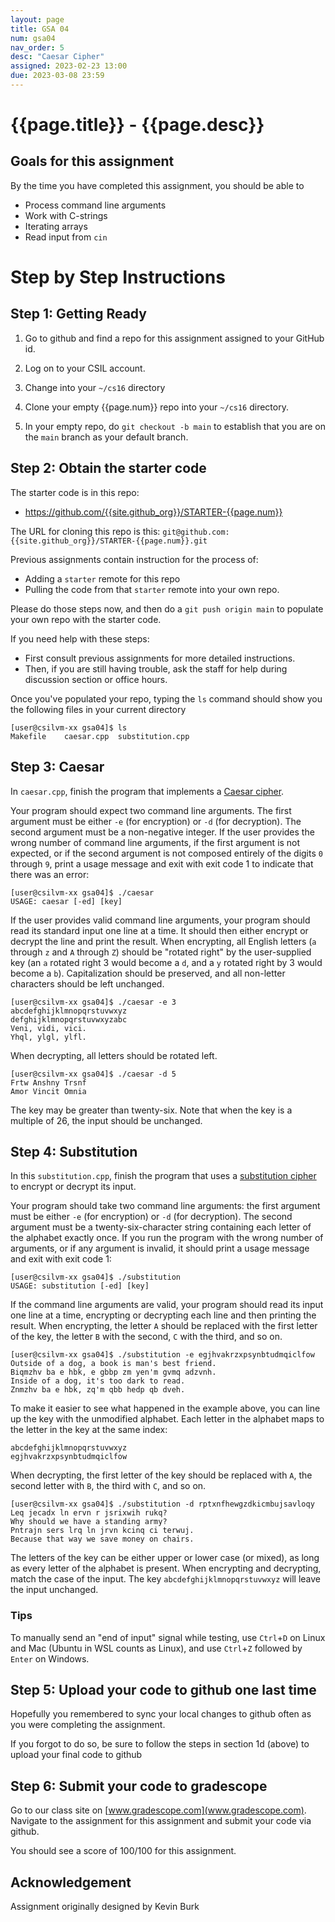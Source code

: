 ```yaml
---
layout: page
title: GSA 04
num: gsa04
nav_order: 5
desc: "Caesar Cipher"
assigned: 2023-02-23 13:00
due: 2023-03-08 23:59
---
```


# {{page.title}} - {{page.desc}}


## Goals for this assignment

By the time you have completed this assignment, you should be able to

* Process command line arguments
* Work with C-strings
* Iterating arrays
* Read input from `cin`


# Step by Step Instructions

## Step 1: Getting Ready

1. Go to github and find a repo for this assignment assigned to your GitHub id.

2. Log on to your CSIL account.

3. Change into your `~/cs16` directory

4. Clone your empty {{page.num}} repo into your `~/cs16` directory.

5. In your empty repo, do `git checkout -b main` to establish that you are on the `main` branch as your default branch.


## Step 2: Obtain the starter code

The starter code is in this repo:

* <https://github.com/{{site.github_org}}/STARTER-{{page.num}}>

The URL for cloning this repo is this: `git@github.com:{{site.github_org}}/STARTER-{{page.num}}.git`

Previous assignments contain instruction for the process of:
* Adding a `starter` remote for this repo
* Pulling the code from that `starter` remote into your own repo.

Please do those steps now, and then do a `git push origin main` to populate your own repo with the starter code.

If you need help with these steps:
* First consult previous assignments for more detailed instructions.   
* Then, if you are still having trouble, ask the staff for help during discussion section or office hours.

Once you've populated your repo, typing the `ls` command should show you the following files in your current directory

```
[user@csilvm-xx gsa04]$ ls
Makefile	caesar.cpp	substitution.cpp
```

## Step 3: Caesar

In `caesar.cpp`, finish the program that implements
a [Caesar cipher](https://en.wikipedia.org/wiki/Caesar_cipher).

Your program should expect  two command line arguments.  The first argument must
be either  `-e` (for encryption) or  `-d` (for decryption).  The second argument
must be a non-negative integer. If the user provides the wrong number of command
line arguments, if the first argument is not expected, or if the second argument
is  not composed entirely of the digits  `0` through `9`,  print a usage message
and exit with exit code 1 to indicate that there was an error:

```
[user@csilvm-xx gsa04]$ ./caesar
USAGE: caesar [-ed] [key]
```

If the user provides valid command line arguments,  your program should read its
standard input one line at a time.  It should then either encrypt or decrypt the
line and print the result. When encrypting, all English letters (`a` through `z`
and `A` through `Z`) should be "rotated right" by the user-supplied key  (an `a`
rotated right 3 would become a `d`,  and a `y` rotated right by 3 would become a
`b`).  Capitalization should be preserved,  and all non-letter characters should
be left unchanged.

```
[user@csilvm-xx gsa04]$ ./caesar -e 3
abcdefghijklmnopqrstuvwxyz
defghijklmnopqrstuvwxyzabc
Veni, vidi, vici.
Yhql, ylgl, ylfl.
```

When decrypting, all letters should be rotated left.

```
[user@csilvm-xx gsa04]$ ./caesar -d 5
Frtw Anshny Trsnf
Amor Vincit Omnia
```

The key may be greater than twenty-six.  Note that when the key is a multiple of
26, the input should be unchanged.

## Step 4: Substitution

In this `substitution.cpp`, finish the program that uses
a   [substitution cipher](https://en.wikipedia.org/wiki/Substitution_cipher)  to
encrypt or decrypt its input.

Your program should take two command line arguments:  the first argument must be
either `-e` (for encryption) or `-d` (for decryption).  The second argument must
be a twenty-six-character string  containing each letter of the alphabet exactly
once.  If  you run  the program  with the  wrong number of arguments,  or if any
argument is invalid, it should print a usage message and exit with exit code 1:

```
[user@csilvm-xx gsa04]$ ./substitution
USAGE: substitution [-ed] [key]
```

If the command line arguments are valid,  your program should read its input one
line at a time, encrypting or decrypting each line and then printing the result.
When encrypting, the letter `A` should be replaced with the first letter of the
key, the letter `B` with the second, `C` with the third, and so on.

```
[user@csilvm-xx gsa04]$ ./substitution -e egjhvakrzxpsynbtudmqiclfow
Outside of a dog, a book is man's best friend.
Biqmzhv ba e hbk, e gbbp zm yen'm gvmq adzvnh.
Inside of a dog, it's too dark to read.
Znmzhv ba e hbk, zq'm qbb hedp qb dveh.
```

To make it easier to see what happened in the example above, you can line up the
key with the unmodified alphabet. Each letter in the alphabet maps to the letter
in the key at the same index:

```
abcdefghijklmnopqrstuvwxyz
egjhvakrzxpsynbtudmqiclfow
```

When decrypting,  the first letter  of the key  should be replaced with `A`, the
second letter with `B`, the third with `C`, and so on.

```
[user@csilvm-xx gsa04]$ ./substitution -d rptxnfhewgzdkicmbujsavloqy
Leq jecadx ln ervn r jsrixwih rukq?
Why should we have a standing army?
Pntrajn sers lrq ln jrvn kcinq ci terwuj.
Because that way we save money on chairs.
```

The letters of the key can be either upper or lower case (or mixed),  as long as
every  letter of the alphabet is present.  When encrypting and decrypting, match
the case of the input. The key `abcdefghijklmnopqrstuvwxyz` will leave the input
unchanged.


### Tips
To manually send an "end of input" signal while testing, use `Ctrl`+`D` on Linux
and Mac (Ubuntu in WSL counts as Linux),  and use `Ctrl`+`Z` followed by `Enter`
on Windows.


## Step 5: Upload your code to github one last time

Hopefully you remembered to sync your local changes to github often as you were completing the assignment.

If you forgot to do so, be sure to follow the steps in section 1d (above) to upload your final code to github


## Step 6: Submit your code to gradescope

Go to our class site on [www.gradescope.com](www.gradescope.com). Navigate to the assignment for this assignment and submit your code via github.

You should see a score of 100/100 for this assignment.


## Acknowledgement
Assignment originally designed by Kevin Burk